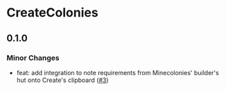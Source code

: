 # CreateColonies

## 0.1.0

### Minor Changes

- feat: add integration to note requirements from Minecolonies' builder's hut onto Create's clipboard ([#3](https://github.com/MotionlessTrain/CreateColonies/pull/3))
